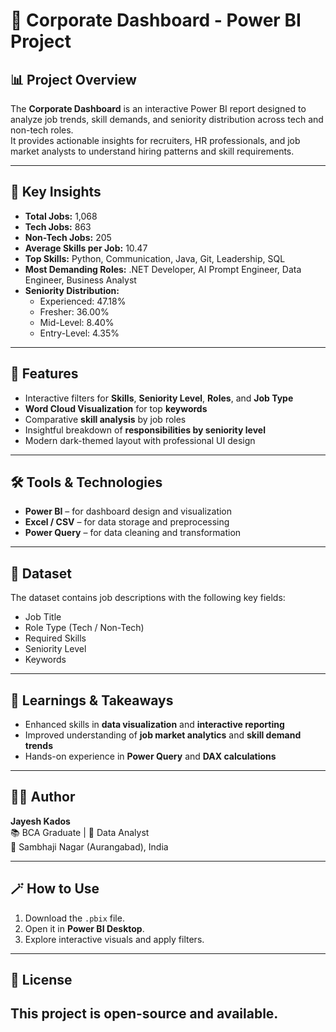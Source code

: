 # 🏢 Corporate Dashboard - Power BI Project

## 📊 Project Overview
The **Corporate Dashboard** is an interactive Power BI report designed to analyze job trends, skill demands, and seniority distribution across tech and non-tech roles.  
It provides actionable insights for recruiters, HR professionals, and job market analysts to understand hiring patterns and skill requirements.

---

## 🚀 Key Insights
- **Total Jobs:** 1,068  
- **Tech Jobs:** 863  
- **Non-Tech Jobs:** 205  
- **Average Skills per Job:** 10.47  
- **Top Skills:** Python, Communication, Java, Git, Leadership, SQL  
- **Most Demanding Roles:** .NET Developer, AI Prompt Engineer, Data Engineer, Business Analyst  
- **Seniority Distribution:**  
  - Experienced: 47.18%  
  - Fresher: 36.00%  
  - Mid-Level: 8.40%  
  - Entry-Level: 4.35%  

---

## 🧠 Features
- Interactive filters for **Skills**, **Seniority Level**, **Roles**, and **Job Type**  
- **Word Cloud Visualization** for top **keywords**  
- Comparative **skill analysis** by job roles  
- Insightful breakdown of **responsibilities by seniority level**  
- Modern dark-themed layout with professional UI design  

---

## 🛠 Tools & Technologies
- **Power BI** – for dashboard design and visualization  
- **Excel / CSV** – for data storage and preprocessing  
- **Power Query** – for data cleaning and transformation  

---

## 📂 Dataset
The dataset contains job descriptions with the following key fields:
- Job Title  
- Role Type (Tech / Non-Tech)  
- Required Skills  
- Seniority Level  
- Keywords  

---

## 🎯 Learnings & Takeaways
- Enhanced skills in **data visualization** and **interactive reporting**  
- Improved understanding of **job market analytics** and **skill demand trends**  
- Hands-on experience in **Power Query** and **DAX calculations**  

---

## 🧑‍💻 Author
**Jayesh Kados**  
📚 BCA Graduate  | 💼 Data Analyst  
📍 Sambhaji Nagar (Aurangabad), India  

---

## 🪄 How to Use
1. Download the `.pbix` file.  
2. Open it in **Power BI Desktop**.  
3. Explore interactive visuals and apply filters.  

---

## 📜 License
This project is open-source and available.
---
